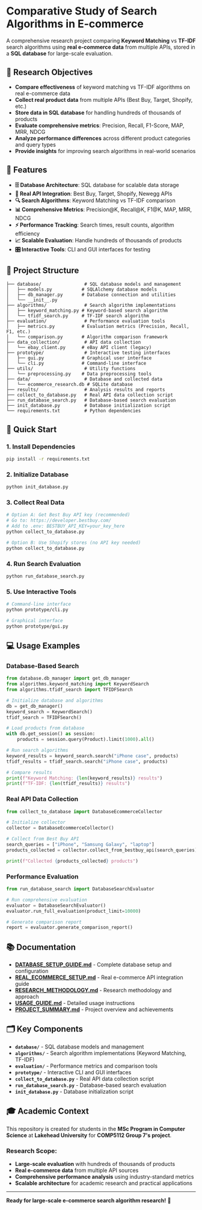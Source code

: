 # Comparative Study of Search Algorithms in E-commerce

A comprehensive research project comparing **Keyword Matching** vs **TF-IDF** search algorithms using **real e-commerce data** from multiple APIs, stored in a **SQL database** for large-scale evaluation.

## 🎯 Research Objectives

- **Compare effectiveness** of keyword matching vs TF-IDF algorithms on real e-commerce data
- **Collect real product data** from multiple APIs (Best Buy, Target, Shopify, etc.)
- **Store data in SQL database** for handling hundreds of thousands of products
- **Evaluate comprehensive metrics**: Precision, Recall, F1-Score, MAP, MRR, NDCG
- **Analyze performance differences** across different product categories and query types
- **Provide insights** for improving search algorithms in real-world scenarios

## 🚀 Features

- **🗄️ Database Architecture**: SQL database for scalable data storage
- **🛒 Real API Integration**: Best Buy, Target, Shopify, Newegg APIs
- **🔍 Search Algorithms**: Keyword Matching vs TF-IDF comparison
- **📊 Comprehensive Metrics**: Precision@K, Recall@K, F1@K, MAP, MRR, NDCG
- **⚡ Performance Tracking**: Search times, result counts, algorithm efficiency
- **📈 Scalable Evaluation**: Handle hundreds of thousands of products
- **🎛️ Interactive Tools**: CLI and GUI interfaces for testing

## 📁 Project Structure

```
├── database/                # SQL database models and management
│   ├── models.py           # SQLAlchemy database models
│   ├── db_manager.py       # Database connection and utilities
│   └── __init__.py
├── algorithms/              # Search algorithm implementations
│   ├── keyword_matching.py # Keyword-based search algorithm
│   └── tfidf_search.py     # TF-IDF search algorithm
├── evaluation/              # Performance evaluation tools
│   ├── metrics.py          # Evaluation metrics (Precision, Recall, F1, etc.)
│   └── comparison.py       # Algorithm comparison framework
├── data_collection/         # API data collection
│   └── ebay_client.py      # eBay API client (legacy)
├── prototype/               # Interactive testing interfaces
│   ├── gui.py              # Graphical user interface
│   └── cli.py              # Command-line interface
├── utils/                   # Utility functions
│   └── preprocessing.py    # Data preprocessing tools
├── data/                    # Database and collected data
│   └── ecommerce_research.db # SQLite database
├── results/                 # Analysis results and reports
├── collect_to_database.py   # Real API data collection script
├── run_database_search.py   # Database-based search evaluation
├── init_database.py         # Database initialization script
└── requirements.txt         # Python dependencies
```

## 🚀 Quick Start

### **1. Install Dependencies**
```bash
pip install -r requirements.txt
```

### **2. Initialize Database**
```bash
python init_database.py
```

### **3. Collect Real Data**
```bash
# Option A: Get Best Buy API key (recommended)
# Go to: https://developer.bestbuy.com/
# Add to .env: BESTBUY_API_KEY=your_key_here
python collect_to_database.py

# Option B: Use Shopify stores (no API key needed)
python collect_to_database.py
```

### **4. Run Search Evaluation**
```bash
python run_database_search.py
```

### **5. Use Interactive Tools**
```bash
# Command-line interface
python prototype/cli.py

# Graphical interface
python prototype/gui.py
```

## 💻 Usage Examples

### **Database-Based Search**
```python
from database.db_manager import get_db_manager
from algorithms.keyword_matching import KeywordSearch
from algorithms.tfidf_search import TFIDFSearch

# Initialize database and algorithms
db = get_db_manager()
keyword_search = KeywordSearch()
tfidf_search = TFIDFSearch()

# Load products from database
with db.get_session() as session:
    products = session.query(Product).limit(1000).all()

# Run search algorithms
keyword_results = keyword_search.search("iPhone case", products)
tfidf_results = tfidf_search.search("iPhone case", products)

# Compare results
print(f"Keyword Matching: {len(keyword_results)} results")
print(f"TF-IDF: {len(tfidf_results)} results")
```

### **Real API Data Collection**
```python
from collect_to_database import DatabaseEcommerceCollector

# Initialize collector
collector = DatabaseEcommerceCollector()

# Collect from Best Buy API
search_queries = ["iPhone", "Samsung Galaxy", "laptop"]
products_collected = collector.collect_from_bestbuy_api(search_queries)

print(f"Collected {products_collected} products")
```

### **Performance Evaluation**
```python
from run_database_search import DatabaseSearchEvaluator

# Run comprehensive evaluation
evaluator = DatabaseSearchEvaluator()
evaluator.run_full_evaluation(product_limit=10000)

# Generate comparison report
report = evaluator.generate_comparison_report()
```

## 📚 Documentation

- **[DATABASE_SETUP_GUIDE.md](DATABASE_SETUP_GUIDE.md)** - Complete database setup and configuration
- **[REAL_ECOMMERCE_SETUP.md](REAL_ECOMMERCE_SETUP.md)** - Real e-commerce API integration guide
- **[RESEARCH_METHODOLOGY.md](RESEARCH_METHODOLOGY.md)** - Research methodology and approach
- **[USAGE_GUIDE.md](USAGE_GUIDE.md)** - Detailed usage instructions
- **[PROJECT_SUMMARY.md](PROJECT_SUMMARY.md)** - Project overview and achievements

## 🗂️ Key Components

- **`database/`** - SQL database models and management
- **`algorithms/`** - Search algorithm implementations (Keyword Matching, TF-IDF)
- **`evaluation/`** - Performance metrics and comparison tools
- **`prototype/`** - Interactive CLI and GUI interfaces
- **`collect_to_database.py`** - Real API data collection script
- **`run_database_search.py`** - Database-based search evaluation
- **`init_database.py`** - Database initialization script

## 🎓 Academic Context

This repository is created for students in the **MSc Program in Computer Science** at **Lakehead University** for **COMP5112 Group 7's project**.

### **Research Scope:**
- **Large-scale evaluation** with hundreds of thousands of products
- **Real e-commerce data** from multiple API sources
- **Comprehensive performance analysis** using industry-standard metrics
- **Scalable architecture** for academic research and practical applications

---

**Ready for large-scale e-commerce search algorithm research!** 🚀
